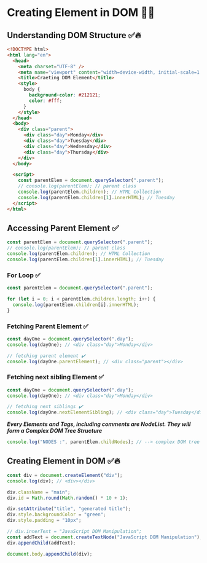 # Creating Element in DOM 🚀🔥

## Understanding DOM Structure ✅🔥

```html
<!DOCTYPE html>
<html lang="en">
  <head>
    <meta charset="UTF-8" />
    <meta name="viewport" content="width=device-width, initial-scale=1.0" />
    <title>Craeting DOM Element</title>
    <style>
      body {
        background-color: #212121;
        color: #fff;
      }
    </style>
  </head>
  <body>
    <div class="parent">
      <div class="day">Monday</div>
      <div class="day">Tuesday</div>
      <div class="day">Wednesday</div>
      <div class="day">Thursday</div>
    </div>
  </body>

  <script>
    const parentElem = document.querySelector(".parent");
    // console.log(parentElem); // parent class
    console.log(parentElem.children); // HTML Collection
    console.log(parentElem.children[1].innerHTML); // Tuesday
  </script>
</html>
```

## Accessing Parent Element ✅

```javascript
const parentElem = document.querySelector(".parent");
// console.log(parentElem); // parent class
console.log(parentElem.children); // HTML Collection
console.log(parentElem.children[1].innerHTML); // Tuesday
```

### For Loop ✅

```javascript
const parentElem = document.querySelector(".parent");

for (let i = 0; i < parentElem.children.length; i++) {
  console.log(parentElem.children[i].innerHTML);
}
```

### Fetching Parent Element ✅

```javascript
const dayOne = document.querySelector(".day");
console.log(dayOne); // <div class="day">Monday</div>

// fetching parent element ✔️
console.log(dayOne.parentElement); // <div class="parent"></div>
```

### Fetching next sibling Element ✅

```javascript
const dayOne = document.querySelector(".day");
console.log(dayOne); // <div class="day">Monday</div>

// fetching next siblings ✔️
console.log(dayOne.nextElementSibling); // <div class="day">Tuesday</div>
```

**_Every Elements and Tags, including comments are NodeList. They will form a Complex DOM Tree Structure_**

```javascript
console.log("NODES :", parentElem.childNodes); // --> complex DOM tree structure (every element and tag, including comments are node list)
```

## Creating Element in DOM ✅🔥

```javascript
const div = document.createElement("div");
console.log(div); // <div></div>

div.className = "main";
div.id = Math.round(Math.random() * 10 + 1);

div.setAttribute("title", "generated title");
div.style.backgroundColor = "green";
div.style.padding = "10px";

// div.innerText = "JavaScript DOM Manipulation";
const addText = document.createTextNode("JavaScript DOM Manipulation");
div.appendChild(addText);

document.body.appendChild(div);
```
